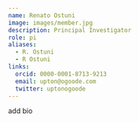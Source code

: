 ```yaml
---
name: Renato Ostuni
image: images/member.jpg
description: Principal Investigator
role: pi
aliases:
  - R. Ostuni
  - R Ostuni
links:
  orcid: 0000-0001-8713-9213
  email: upton@ogoode.com
  twitter: uptonogoode
---
```


add bio
